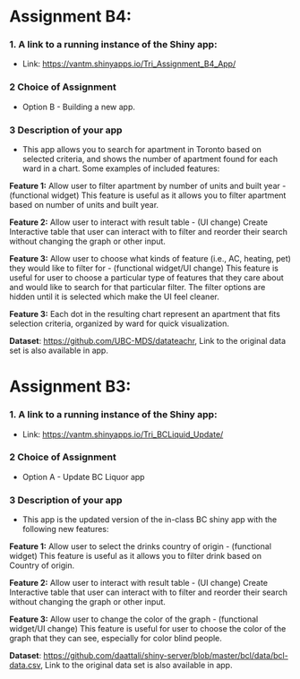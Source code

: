 # Assignment B4:
### 1. A link to a running instance of the Shiny app:

- Link:  https://vantm.shinyapps.io/Tri_Assignment_B4_App/

### 2 Choice of Assignment

- Option B - Building a new app.

### 3 Description of your app
- This app allows you to search for apartment in Toronto based on selected criteria, and shows the number of apartment found for each ward in a chart. Some examples of included features:

**Feature 1:** Allow user to filter apartment by number of units and built year - (functional widget) This feature is useful as it allows you to filter apartment based on number of units and built year.

**Feature 2:** Allow user to interact with result table - (UI change) Create Interactive table that user can interact with to filter and reorder their search without changing the graph or other input.

**Feature 3:** Allow user to choose what kinds of feature (i.e., AC, heating, pet) they would like to filter for  - (functional widget/UI change) This feature is useful for user to choose a particular type of features that they care about and would like to search for that particular filter. The filter options are hidden until it is selected which make the UI feel cleaner.

**Feature 3:** Each dot in the resulting chart represent an apartment that fits selection criteria, organized by ward for quick visualization.

**Dataset**: https://github.com/UBC-MDS/datateachr, Link to the original data set is also available in app.

# Assignment B3:
### 1. A link to a running instance of the Shiny app:

- Link:  https://vantm.shinyapps.io/Tri_BCLiquid_Update/

### 2 Choice of Assignment

- Option A - Update BC Liquor app

### 3 Description of your app
- This app is the updated version of the in-class BC shiny app with the following new features:

**Feature 1:** Allow user to select the drinks country of origin - (functional widget) This feature is useful as it allows you to filter drink based on Country of origin.

**Feature 2:** Allow user to interact with result table - (UI change) Create Interactive table that user can interact with to filter and reorder their search without changing the graph or other input.

**Feature 3:** Allow user to change the color of the graph - (functional widget/UI change) This feature is useful for user to choose the color of the graph that they can see, especially for color blind people.

**Dataset**: https://github.com/daattali/shiny-server/blob/master/bcl/data/bcl-data.csv, Link to the original data set is also available in app.
